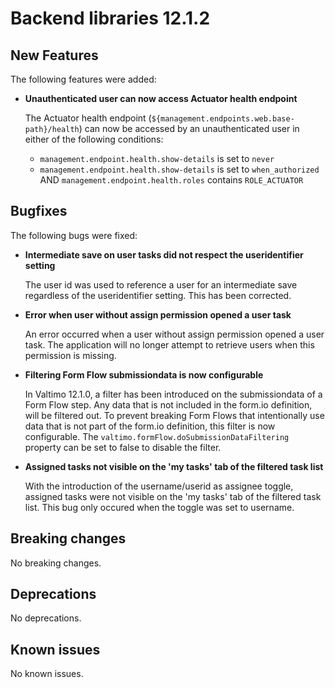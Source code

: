 # Backend libraries 12.1.2

## New Features

The following features were added:

* **Unauthenticated user can now access Actuator health endpoint**

  The Actuator health endpoint (`${management.endpoints.web.base-path}/health`) 
  can now be accessed by an unauthenticated user in either of the following conditions:
  - `management.endpoint.health.show-details` is set to `never`
  - `management.endpoint.health.show-details` is set to `when_authorized` AND 
    `management.endpoint.health.roles` contains `ROLE_ACTUATOR`

## Bugfixes

The following bugs were fixed:

* **Intermediate save on user tasks did not respect the useridentifier setting**

  The user id was used to reference a user for an intermediate save regardless of the useridentifier setting. 
  This has been corrected.

* **Error when user without assign permission opened a user task**

  An error occurred when a user without assign permission opened a user task. 
  The application will no longer attempt to retrieve users when this permission is missing.

* **Filtering Form Flow submissiondata is now configurable**
  
  In Valtimo 12.1.0, a filter has been introduced on the submissiondata of a Form Flow step. Any data that is not included in the form.io definition, will be filtered out.
  To prevent breaking Form Flows that intentionally use data that is not part of the form.io definition, this filter is now configurable.
  The `valtimo.formFlow.doSubmissionDataFiltering` property can be set to false to disable the filter.

* **Assigned tasks not visible on the 'my tasks' tab of the filtered task list**

  With the introduction of the username/userid as assignee toggle, assigned tasks were not visible on the 'my tasks' tab of the filtered task list.
  This bug only occured when the toggle was set to username.

## Breaking changes

No breaking changes.

## Deprecations

No deprecations.

## Known issues

No known issues.
